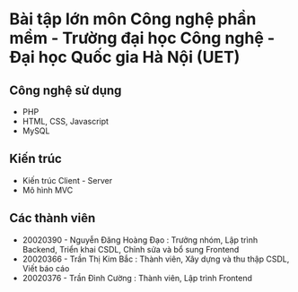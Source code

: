 # Bài tập lớn môn Công nghệ phần mềm - Trường đại học Công nghệ - Đại học Quốc gia Hà Nội (UET)

## Công nghệ sử dụng
* PHP
* HTML, CSS, Javascript
* MySQL

## Kiến trúc
* Kiến trúc Client - Server
* Mô hình MVC

## Các thành viên
- 20020390 - Nguyễn Đăng Hoàng Đạo : Trưởng nhóm, Lập trình Backend, Triển khai CSDL, Chỉnh sửa và bổ sung Frontend
- 20020366 - Trần Thị Kim Bắc : Thành viên, Xây dựng và thu thập CSDL, Viết báo cáo
- 20020376 - Trần Đình Cường : Thành viên, Lập trình Frontend

